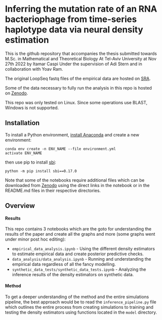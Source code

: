# Inferring the mutation rate of an RNA bacteriophage from time-series haplotype data via neural density estimation

This is the github repository that accompanies the thesis submitted towards M.Sc. in Mathematical and Theoretical Biology
At Tel-Aviv University at Nov 27th 2022 by Itamar Caspi Under the supervision of Adi Stern and in collaboration with Yoav Ram.

The original LoopSeq fastq files of the empirical data are hosted on [SRA](https://www.ncbi.nlm.nih.gov/sra/PRJNA902661). 

Some of the data necessary to fully run the analysis in this repo is hosted on [Zenodo](https://zenodo.org/record/7486851).

This repo was only tested on Linux. Since some operations use BLAST, Windows is not supported.


## Installation

To install a Python environment, [install Anaconda](https://www.anaconda.com/products/distribution) and create a new environment:
```
conda env create -n ENV_NAME --file environment.yml 
activate ENV_NAME
```
then use pip to install [sbi](https://www.mackelab.org/sbi): 
```
python -m pip install sbi==0.17.0
```
Note that some of the notebooks require additional files which can be downloaded from [Zenodo](https://zenodo.org/record/7486851) using the direct links in the notebook or in the README.md files in their respective directories.

## Overview
#### Results
This repo contains 3 notebooks which are the goto for understanding the results of the paper and create all the graphs and more (some graphs went under minor post hoc editing):
 - `empirical_data_analysis.ipynb` - Using the different density estimators to estimate empirical data and create posterior predictive checks.
 - `data_analysis/data_analysis.ipynb` - Running and understanding the empirical data regardless of all the fancy modelling.
 - `synthetic_data_tests/synthetic_data_tests.ipynb` - Analyzing the inference results of the density estimators on synthetic data.
####  Method
To get a deeper understanding of the method and the entire simulations pipeline, the best approach would be to read the `inference_pipeline.py` file which outlines the entire process from creating simulations to training and testing the density estimators using functions located in the `model` directory.
 
